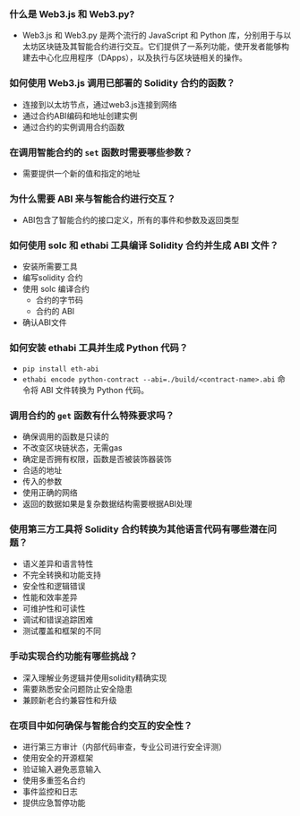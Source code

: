 ### 什么是 Web3.js 和 Web3.py?
- Web3.js 和 Web3.py 是两个流行的 JavaScript 和 Python 库，分别用于与以太坊区块链及其智能合约进行交互。它们提供了一系列功能，使开发者能够构建去中心化应用程序（DApps），以及执行与区块链相关的操作。
### 如何使用 Web3.js 调用已部署的 Solidity 合约的函数？
- 连接到以太坊节点，通过web3.js连接到网络
- 通过合约ABI编码和地址创建实例
- 通过合约的实例调用合约函数

### 在调用智能合约的 `set` 函数时需要哪些参数？
- 需要提供一个新的值和指定的地址

### 为什么需要 ABI 来与智能合约进行交互？
- ABI包含了智能合约的接口定义，所有的事件和参数及返回类型

### 如何使用 solc 和 ethabi 工具编译 Solidity 合约并生成 ABI 文件？
- 安装所需要工具
- 编写solidity 合约
- 使用 solc 编译合约 
    - 合约的字节码
    - 合约的 ABI
- 确认ABI文件

### 如何安装 ethabi 工具并生成 Python 代码？
- `pip install eth-abi`
- `ethabi encode python-contract --abi=./build/<contract-name>.abi` 命令将 ABI 文件转换为 Python 代码。

### 调用合约的 `get` 函数有什么特殊要求吗？
- 确保调用的函数是只读的
- 不改变区块链状态，无需gas
- 确定是否拥有权限，函数是否被装饰器装饰
- 合适的地址
- 传入的参数
- 使用正确的网络
- 返回的数据如果是复杂数据结构需要根据ABI处理

### 使用第三方工具将 Solidity 合约转换为其他语言代码有哪些潜在问题？
- 语义差异和语言特性
- 不完全转换和功能支持
- 安全性和逻辑错误
- 性能和效率差异
- 可维护性和可读性
- 调试和错误追踪困难
- 测试覆盖和框架的不同

### 手动实现合约功能有哪些挑战？
- 深入理解业务逻辑并使用solidity精确实现
- 需要熟悉安全问题防止安全隐患
- 兼顾新老合约兼容性和升级

### 在项目中如何确保与智能合约交互的安全性？
- 进行第三方审计（内部代码审查，专业公司进行安全评测）
- 使用安全的开源框架
- 验证输入避免恶意输入
- 使用多重签名合约
- 事件监控和日志
- 提供应急暂停功能
